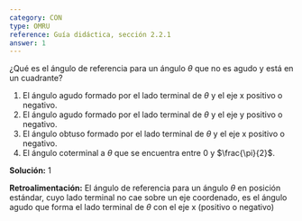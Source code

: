 ```yaml
---
category: CON
type: OMRU
reference: Guía didáctica, sección 2.2.1
answer: 1
---
```

¿Qué es el ángulo de referencia para un ángulo $\theta$ que no es agudo y está en un cuadrante?

1. El ángulo agudo formado por el lado terminal de $\theta$ y el eje x positivo o negativo.
2. El ángulo agudo formado por el lado terminal de $\theta$ y el eje y positivo o negativo.
3. El ángulo obtuso formado por el lado terminal de $\theta$ y el eje x positivo o negativo.
4. El ángulo coterminal a $\theta$ que se encuentra entre 0 y $\frac{\pi}{2}$.

**Solución:** 1

**Retroalimentación:** El ángulo de referencia para un ángulo $\theta$ en posición estándar, cuyo lado terminal no cae sobre un eje coordenado, es el ángulo agudo que forma el lado terminal de $\theta$ con el eje x (positivo o negativo)
